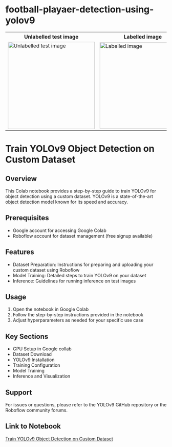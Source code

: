 # football-playaer-detection-using-yolov9

<table>
  <tr>
    <th>Unlabelled test image</th>
    <th>Labelled image</th>
  </tr>
  <tr>
    <td><img width="271" alt="Unlabelled test image" src="https://github.com/user-attachments/assets/13970dc8-d331-4510-907f-e747ae82ed93"></td>
    <td><img width="269" alt="Labelled image" src="https://github.com/user-attachments/assets/3210734d-9ee5-4e0d-a8bd-8a08573ccbf4"></td>
  </tr>
</table>

# Train YOLOv9 Object Detection on Custom Dataset

## Overview

This Colab notebook provides a step-by-step guide to train YOLOv9 for object detection using a custom dataset. YOLOv9 is a state-of-the-art object detection model known for its speed and accuracy.

## Prerequisites

- Google account for accessing Google Colab
- Roboflow account for dataset management (free signup available)

## Features

- Dataset Preparation: Instructions for preparing and uploading your custom dataset using Roboflow
- Model Training: Detailed steps to train YOLOv9 on your dataset
- Inference: Guidelines for running inference on test images

## Usage

1. Open the notebook in Google Colab
2. Follow the step-by-step instructions provided in the notebook
3. Adjust hyperparameters as needed for your specific use case

## Key Sections

- GPU Setup in Google collab
- Dataset Download
- YOLOv9 Installation
- Training Configuration
- Model Training
- Inference and Visualization

## Support

For issues or questions, please refer to the YOLOv9 GitHub repository or the Roboflow community forums.

## Link to Notebook

[Train YOLOv9 Object Detection on Custom Dataset](https://colab.research.google.com/github/roboflow-ai/notebooks/blob/main/notebooks/train-yolov9-object-detection-on-custom-dataset.ipynb#scrollTo=pixgo4qnjdoU)


